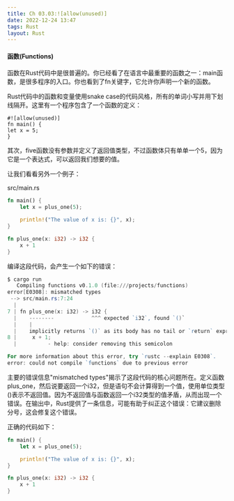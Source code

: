 ```yaml
---
title: Ch 03.03:![allow(unused)]
date: 2022-12-24 13:47
tags: Rust
layout: Rust
---
```

#### 函数(Functions)

函数在Rust代码中是很普遍的。你已经看了在语言中最重要的函数之一：main函数，是很多程序的入口。你也看到了fn关键字，它允许你声明一个新的函数。

Rust代码中的函数和变量使用snake case的代码风格，所有的单词小写并用下划线隔开。这里有一个程序包含了一个函数的定义：

```
#![allow(unused)]
fn main() {
let x = 5;
}
```

其次，five函数没有参数并定义了返回值类型，不过函数体只有单单一个5，因为它是一个表达式，可以返回我们想要的值。

让我们看看另外一个例子：

src/main.rs

```rust
fn main() {
    let x = plus_one(5);

    println!("The value of x is: {}", x);
}

fn plus_one(x: i32) -> i32 {
    x + 1
}
```

编译这段代码，会产生一个如下的错误：

```powershell
$ cargo run
   Compiling functions v0.1.0 (file:///projects/functions)
error[E0308]: mismatched types
 --> src/main.rs:7:24
  |
7 | fn plus_one(x: i32) -> i32 {
  |    --------            ^^^ expected `i32`, found `()`
  |    |
  |    implicitly returns `()` as its body has no tail or `return` expression
8 |     x + 1;
  |          - help: consider removing this semicolon

For more information about this error, try `rustc --explain E0308`.
error: could not compile `functions` due to previous error
```

主要的错误信息"mismatched types"揭示了这段代码的核心问题所在。定义函数plus_one，然后说要返回一个i32，但是语句不会计算得到一个值，使用单位类型()表示不返回值。因为不返回值与函数返回一个i32类型的值矛盾，从而出现一个错误。在输出中，Rust提供了一条信息，可能有助于纠正这个错误：它建议删除分号，这会修复这个错误。

正确的代码如下：

```rust
fn main() {
    let x = plus_one(5);

    println!("The value of x is: {}", x);
}

fn plus_one(x: i32) -> i32 {
    x + 1
}
```

